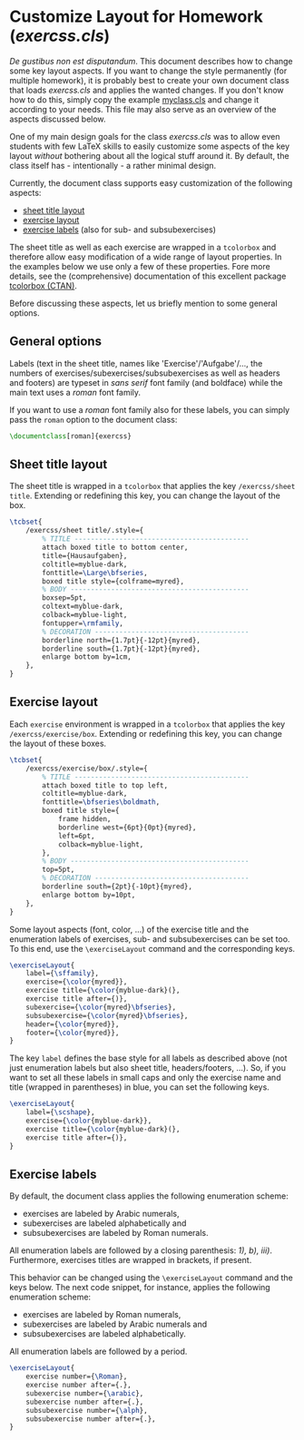 # Customize Layout for Homework (_exercss.cls_)

_De gustibus non est disputandum_. This document describes how to change some key layout aspects. If you want to change the style permanently (for multiple homework), it is probably best to create your own document class that loads _exercss.cls_ and applies the wanted changes. If you don't know how to do this, simply copy the example [myclass.cls](myclass.cls) and change it according to your needs. This file may also serve as an overview of the aspects discussed below.

One of my main design goals for the class _exercss.cls_ was to allow even students with few LaTeX skills to easily customize some aspects of the key layout _without_ bothering about all the logical stuff around it. By default, the class itself has - intentionally - a rather minimal design. 

Currently, the document class supports easy customization of the following aspects:

- [sheet title layout](#sheet-title-layout)
- [exercise layout](#exercise-layout)
- [exercise labels](#exercise-labels) (also for sub- and subsubexercises)

The sheet title as well as each exercise are wrapped in a `tcolorbox` and therefore allow easy modification of a wide range of layout properties. In the examples below we use only a few of these properties. Fore more details, see the (comprehensive) documentation of this excellent package [tcolorbox (CTAN)](https://www.ctan.org/pkg/tcolorbox).

Before discussing these aspects, let us briefly mention to some general options.

## General options

Labels (text in the sheet title, names like 'Exercise'/'Aufgabe'/..., the numbers of exercises/subexercises/subsubexercises as well as headers and footers) are typeset in _sans serif_ font family (and boldface) while the main text uses a _roman_ font family.

If you want to use a _roman_ font family also for these labels, you can simply pass the `roman` option to the document class:

```tex
\documentclass[roman]{exercss}
```

## Sheet title layout

The sheet title is wrapped in a `tcolorbox` that applies the key `/exercss/sheet title`. Extending or redefining this key, you can change the layout of the box.

```tex
\tcbset{
	/exercss/sheet title/.style={
		% TITLE -------------------------------------------
		attach boxed title to bottom center,
		title={Hausaufgaben},
		coltitle=myblue-dark,
		fonttitle=\Large\bfseries,
		boxed title style={colframe=myred},
		% BODY --------------------------------------------
		boxsep=5pt,
		coltext=myblue-dark,
		colback=myblue-light,
		fontupper=\rmfamily,
		% DECORATION --------------------------------------
		borderline north={1.7pt}{-12pt}{myred},
		borderline south={1.7pt}{-12pt}{myred},
		enlarge bottom by=1cm,
	},
}
```

## Exercise layout

Each `exercise` environment is wrapped in a `tcolorbox` that applies the key `/exercss/exercise/box`. Extending or redefining this key, you can change the layout of these boxes.

```tex
\tcbset{
	/exercss/exercise/box/.style={
		% TITLE -------------------------------------------
		attach boxed title to top left,
		coltitle=myblue-dark,
		fonttitle=\bfseries\boldmath,
		boxed title style={
			frame hidden,
			borderline west={6pt}{0pt}{myred},
			left=6pt,
			colback=myblue-light,
		},
		% BODY --------------------------------------------
		top=5pt,
		% DECORATION --------------------------------------
		borderline south={2pt}{-10pt}{myred},
		enlarge bottom by=10pt,
	},
}
```

Some layout aspects (font, color, ...) of the exercise title and the enumeration labels of exercises, sub- and subsubexercises can be set too. To this end, use the `\exerciseLayout` command and the corresponding keys.

```tex
\exerciseLayout{
	label={\sffamily},
	exercise={\color{myred}},
	exercise title={\color{myblue-dark}(},
	exercise title after={)},
	subexercise={\color{myred}\bfseries},
	subsubexercise={\color{myred}\bfseries},
	header={\color{myred}},
	footer={\color{myred}},
}
```

The key `label` defines the base style for all labels as described above (not just enumeration labels but also sheet title, headers/footers, ...). So, if you want to set all these labels in small caps and only the exercise name and title (wrapped in parentheses) in blue, you can set the following keys.

```tex
\exerciseLayout{
	label={\scshape},
	exercise={\color{myblue-dark}},
	exercise title={\color{myblue-dark}(},
	exercise title after={)},
}
```

## Exercise labels

By default, the document class applies the following enumeration scheme:

- exercises are labeled by Arabic numerals,
- subexercises are labeled alphabetically and
- subsubexercises are labeled by Roman numerals.

All enumeration labels are followed by a closing parenthesis: _1), b), iii)_. Furthermore, exercises titles are wrapped in brackets, if present.

This behavior can be changed using the `\exerciseLayout` command and the keys below. The next code snippet, for instance, applies the following enumeration scheme:

- exercises are labeled by Roman numerals,
- subexercises are labeled by Arabic numerals and
- subsubexercises are labeled alphabetically.

All enumeration labels are followed by a period.

```tex
\exerciseLayout{
	exercise number={\Roman},
	exercise number after={.},
	subexercise number={\arabic},
	subexercise number after={.},
	subsubexercise number={\alph},
	subsubexercise number after={.},
}
```


